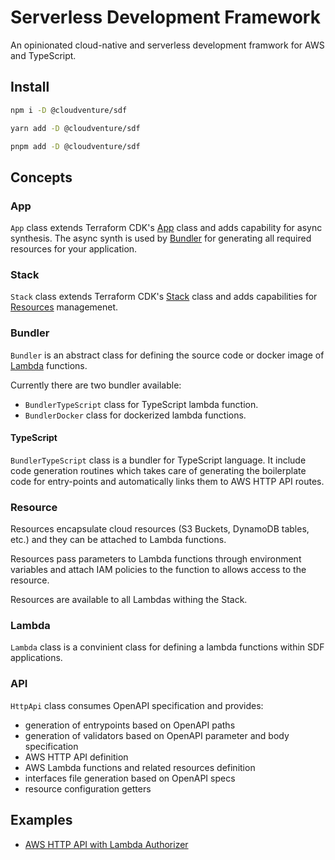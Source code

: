 # Serverless Development Framework

An opinionated cloud-native and serverless development framwork for AWS and TypeScript.

## Install

```bash
npm i -D @cloudventure/sdf
```

```bash
yarn add -D @cloudventure/sdf
```

```bash
pnpm add -D @cloudventure/sdf
```

## Concepts

### App

`App` class extends Terraform CDK's [App](https://developer.hashicorp.com/terraform/cdktf/concepts/cdktf-architecture#app-class) class and adds capability for async synthesis. The async synth is used by [Bundler](#bundler) for generating all required resources for your application.

### Stack

`Stack` class extends Terraform CDK's [Stack](https://developer.hashicorp.com/terraform/cdktf/concepts/cdktf-architecture#stack-class) class and adds capabilities for [Resources](#resource) managemenet.

### Bundler

`Bundler` is an abstract class for defining the source code or docker image of [Lambda](#lambda) functions.

Currently there are two bundler available:

- `BundlerTypeScript` class for TypeScript lambda function.
- `BundlerDocker` class for dockerized lambda functions.

#### TypeScript

`BundlerTypeScript` class is a bundler for TypeScript language. It include code generation routines which takes care
of generating the boilerplate code for entry-points and automatically links them to AWS HTTP API routes.

### Resource

Resources encapsulate cloud resources (S3 Buckets, DynamoDB tables, etc.) and they can be attached to Lambda functions.

Resources pass parameters to Lambda functions through environment variables and attach IAM policies to the function to allows access to the resource.

Resources are available to all Lambdas withing the Stack.

### Lambda

`Lambda` class is a convinient class for defining a lambda functions within SDF applications.

### API

`HttpApi` class consumes OpenAPI specification and provides:

- generation of entrypoints based on OpenAPI paths
- generation of validators based on OpenAPI parameter and body specification
- AWS HTTP API definition
- AWS Lambda functions and related resources definition
- interfaces file generation based on OpenAPI specs
- resource configuration getters

## Examples

- [AWS HTTP API with Lambda Authorizer](./examples/api-lambda-auth/)
